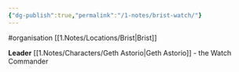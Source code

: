 ```yaml
---
{"dg-publish":true,"permalink":"/1-notes/brist-watch/"}
---
```


#organisation 
[[1.Notes/Locations/Brist\|Brist]]

**Leader** [[1.Notes/Characters/Geth Astorio\|Geth Astorio]] - the Watch Commander